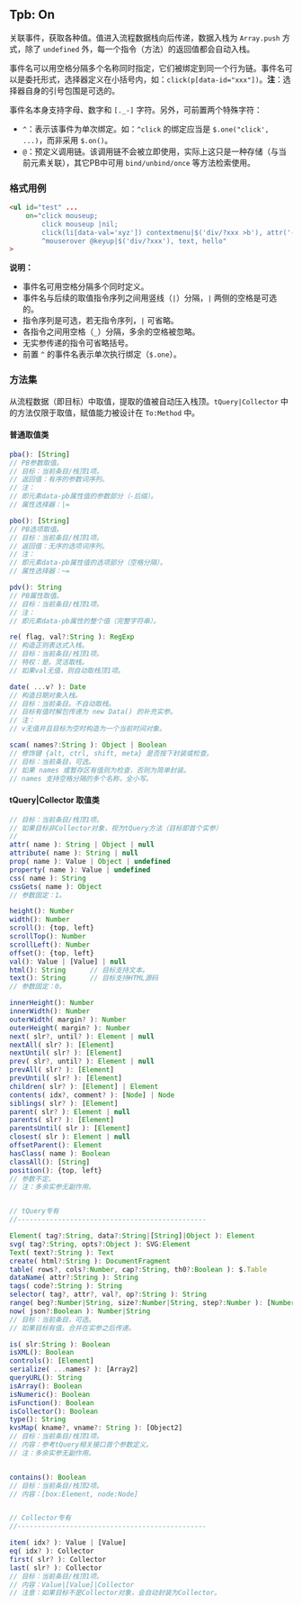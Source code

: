 ## Tpb: On

关联事件，获取各种值。值进入流程数据栈向后传递，数据入栈为 `Array.push` 方式，除了 `undefined` 外，每一个指令（方法）的返回值都会自动入栈。

事件名可以用空格分隔多个名称同时指定，它们被绑定到同一个行为链。事件名可以是委托形式，选择器定义在小括号内，如：`click(p[data-id="xxx"])`。**注**：选择器自身的引号包围是可选的。

事件名本身支持字母、数字和 `[._-]` 字符。另外，可前置两个特殊字符：

- `^`：表示该事件为单次绑定。如：`^click` 的绑定应当是 `$.one("click', ...)`，而非采用 `$.on()`。
- `@`：预定义调用链。该调用链不会被立即使用，实际上这只是一种存储（与当前元素关联），其它PB中可用 `bind/unbind/once` 等方法检索使用。


### 格式用例

```html
<ul id="test" ...
    on="click mouseup;
        click mouseup |nil;
        click(li[data-val='xyz']) contextmenu|$('div/?xxx >b'), attr('-val'), pass('abcd');
        ^mouserover @keyup|$('div/?xxx'), text, hello"
>
```

**说明：**

- 事件名可用空格分隔多个同时定义。
- 事件名与后续的取值指令序列之间用竖线（`|`）分隔，`|` 两侧的空格是可选的。
- 指令序列是可选，若无指令序列，`|` 可省略。
- 各指令之间用空格（`_`）分隔，多余的空格被忽略。
- 无实参传递的指令可省略括号。
- 前置 `^` 的事件名表示单次执行绑定（`$.one`）。


### 方法集

从流程数据（即目标）中取值，提取的值被自动压入栈顶。`tQuery|Collector` 中的方法仅限于取值，赋值能力被设计在 `To:Method` 中。


#### 普通取值类

```js
pba(): [String]
// PB参数取值。
// 目标：当前条目/栈顶1项。
// 返回值：有序的参数词序列。
// 注：
// 即元素data-pb属性值的参数部分（-后缀）。
// 属性选择器：|=

pbo(): [String]
// PB选项取值。
// 目标：当前条目/栈顶1项。
// 返回值：无序的选项词序列。
// 注：
// 即元素data-pb属性值的选项部分（空格分隔）。
// 属性选择器：~=

pdv(): String
// PB属性取值。
// 目标：当前条目/栈顶1项。
// 注：
// 即元素data-pb属性的整个值（完整字符串）。

re( flag, val?:String ): RegExp
// 构造正则表达式入栈。
// 目标：当前条目/栈顶1项。
// 特权：是。灵活取栈。
// 如果val无值，则自动取栈顶1项。

date( ...v? ): Date
// 构造日期对象入栈。
// 目标：当前条目。不自动取栈。
// 目标有值时解包传递为 new Data() 的补充实参。
// 注：
// v无值并且目标为空时构造为一个当前时间对象。

scam( names?:String ): Object | Boolean
// 修饰键 {alt, ctrl, shift, meta} 是否按下封装或检查。
// 目标：当前条目，可选。
// 如果 names 或暂存区有值则为检查，否则为简单封装。
// names 支持空格分隔的多个名称，全小写。
```


#### tQuery|Collector 取值类

```js
// 目标：当前条目/栈顶1项。
// 如果目标非Collector对象，视为tQuery方法（目标即首个实参）
//
attr( name ): String | Object | null
attribute( name ): String | null
prop( name ): Value | Object | undefined
property( name ): Value | undefined
css( name ): String
cssGets( name ): Object
// 参数固定：1。

height(): Number
width(): Number
scroll(): {top, left}
scrollTop(): Number
scrollLeft(): Number
offset(): {top, left}
val(): Value | [Value] | null
html(): String      // 目标支持文本。
text(): String      // 目标支持HTML源码
// 参数固定：0。

innerHeight(): Number
innerWidth(): Number
outerWidth( margin? ): Number
outerHeight( margin? ): Number
next( slr?, until? ): Element | null
nextAll( slr? ): [Element]
nextUntil( slr? ): [Element]
prev( slr?, until? ): Element | null
prevAll( slr? ): [Element]
prevUntil( slr? ): [Element]
children( slr? ): [Element] | Element
contents( idx?, comment? ): [Node] | Node
siblings( slr? ): [Element]
parent( slr? ): Element | null
parents( slr? ): [Element]
parentsUntil( slr ): [Element]
closest( slr ): Element | null
offsetParent(): Element
hasClass( name ): Boolean
classAll(): [String]
position(): {top, left}
// 参数不定。
// 注：多余实参无副作用。


// tQuery专有
//-----------------------------------------------

Element( tag?:String, data?:String|[String]|Object ): Element
svg( tag?:String, opts?:Object ): SVG:Element
Text( text?:String ): Text
create( html?:String ): DocumentFragment
table( rows?, cols?:Number, cap?:String, th0?:Boolean ): $.Table
dataName( attr?:String ): String
tags( code?:String ): String
selector( tag?, attr?, val?, op?:String ): String
range( beg?:Number|String, size?:Number|String, step?:Number ): [Number]|[String]
now( json?:Boolean ): Number|String
// 目标：当前条目，可选。
// 如果目标有值，合并在实参之后传递。

is( slr:String ): Boolean
isXML(): Boolean
controls(): [Element]
serialize( ...names? ): [Array2]
queryURL(): String
isArray(): Boolean
isNumeric(): Boolean
isFunction(): Boolean
isCollector(): Boolean
type(): String
kvsMap( kname?, vname?: String ): [Object2]
// 目标：当前条目/栈顶1项。
// 内容：参考tQuery相关接口首个参数定义。
// 注：多余实参无副作用。


contains(): Boolean
// 目标：当前条目/栈顶2项。
// 内容：[box:Element, node:Node]


// Collector专有
//-----------------------------------------------

item( idx? ): Value | [Value]
eq( idx? ): Collector
first( slr? ): Collector
last( slr? ): Collector
// 目标：当前条目/栈顶1项。
// 内容：Value|[Value]|Collector
// 注意：如果目标不是Collector对象，会自动封装为Collector。
```

